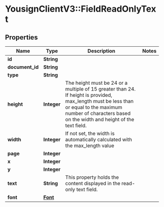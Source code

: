 # YousignClientV3::FieldReadOnlyText

## Properties
Name | Type | Description | Notes
------------ | ------------- | ------------- | -------------
**id** | **String** |  | 
**document_id** | **String** |  | 
**type** | **String** |  | 
**height** | **Integer** | The height must be 24 or a multiple of 15 greater than 24. If height is provided, max_length must be less than or equal to the maximum number of characters based on the width and height of the text field. | 
**width** | **Integer** | If not set, the width is automatically calculated with the max_length value | 
**page** | **Integer** |  | 
**x** | **Integer** |  | 
**y** | **Integer** |  | 
**text** | **String** | This property holds the content displayed in the read-only text field. | 
**font** | [**Font**](Font.md) |  | 

